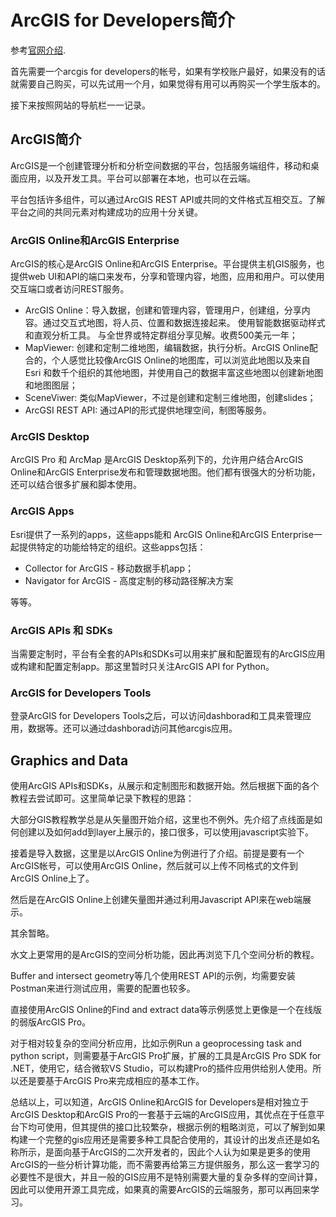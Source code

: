 # ArcGIS for Developers简介

参考[官网介绍](https://developers.arcgis.com/).

首先需要一个arcgis for developers的帐号，如果有学校账户最好，如果没有的话就需要自己购买，可以先试用一个月，如果觉得有用可以再购买一个学生版本的。

接下来按照网站的导航栏一一记录。

## ArcGIS简介

ArcGIS是一个创建管理分析和分析空间数据的平台，包括服务端组件，移动和桌面应用，以及开发工具。平台可以部署在本地，也可以在云端。

平台包括许多组件，可以通过ArcGIS REST API或共同的文件格式互相交互。了解平台之间的共同元素对构建成功的应用十分关键。

### ArcGIS Online和ArcGIS Enterprise

ArcGIS的核心是ArcGIS Online和ArcGIS Enterprise。平台提供主机GIS服务，也提供web UI和API的端口来发布，分享和管理内容，地图，应用和用户。可以使用交互端口或者访问REST服务。

- ArcGIS Online：导入数据，创建和管理内容，管理用户，创建组，分享内容。通过交互式地图，将人员、位置和数据连接起来。 使用智能数据驱动样式和直观分析工具。 与全世界或特定群组分享见解。收费500美元一年；
- MapViewer: 创建和定制二维地图，编辑数据，执行分析。ArcGIS Online配合的，个人感觉比较像ArcGIS Online的地图库，可以浏览此地图以及来自 Esri 和数千个组织的其他地图，并使用自己的数据丰富这些地图以创建新地图和地图图层；
- SceneViwer: 类似MapViewer，不过是创建和定制三维地图，创建slides；
- ArcGSI REST API:  通过API的形式提供地理空间，制图等服务。

### ArcGIS Desktop

ArcGIS Pro 和 ArcMap 是ArcGIS Desktop系列下的，允许用户结合ArcGIS Online和ArcGIS Enterprise发布和管理数据地图。他们都有很强大的分析功能，还可以结合很多扩展和脚本使用。

### ArcGIS Apps

Esri提供了一系列的apps，这些apps能和 ArcGIS Online和ArcGIS Enterprise一起提供特定的功能给特定的组织。这些apps包括：

- Collector for ArcGIS - 移动数据手机app；
- Navigator for ArcGIS - 高度定制的移动路径解决方案

等等。

### ArcGIS APIs 和 SDKs

当需要定制时，平台有全套的APIs和SDKs可以用来扩展和配置现有的ArcGIS应用或构建和配置定制app。那这里暂时只关注ArcGIS API for Python。

### ArcGIS for Developers Tools

登录ArcGIS for Developers Tools之后，可以访问dashborad和工具来管理应用，数据等。还可以通过dashborad访问其他arcgis应用。

## Graphics and Data

使用ArcGIS APIs和SDKs，从展示和定制图形和数据开始。然后根据下面的各个教程去尝试即可。这里简单记录下教程的思路：

大部分GIS教程教学总是从矢量图开始介绍，这里也不例外。先介绍了点线面是如何创建以及如何add到layer上展示的，接口很多，可以使用javascript实验下。

接着是导入数据，这里是以ArcGIS Online为例进行了介绍。前提是要有一个ArcGIS帐号，可以使用ArcGIS Online，然后就可以上传不同格式的文件到ArcGIS Online上了。

然后是在ArcGIS Online上创建矢量图并通过利用Javascript API来在web端展示。

其余暂略。

水文上更常用的是ArcGIS的空间分析功能，因此再浏览下几个空间分析的教程。

Buffer and intersect geometry等几个使用REST API的示例，均需要安装Postman来进行测试应用，需要的配置也较多。

直接使用ArcGIS Online的Find and extract data等示例感觉上更像是一个在线版的弱版ArcGIS Pro。

对于相对较复杂的空间分析应用，比如示例Run a geoprocessing task and python script，则需要基于ArcGIS Pro扩展，扩展的工具是ArcGIS Pro SDK for .NET，使用它，结合微软VS Studio，可以构建Pro的插件应用供给别人使用。所以还是要基于ArcGIS Pro来完成相应的基本工作。

总结以上，可以知道，ArcGIS Online和ArcGIS for Developers是相对独立于ArcGIS Desktop和ArcGIS Pro的一套基于云端的ArcGIS应用，其优点在于任意平台下均可使用，但其提供的接口比较繁杂，根据示例的粗略浏览，可以了解到如果构建一个完整的gis应用还是需要多种工具配合使用的，其设计的出发点还是如名称所示，是面向基于ArcGIS的二次开发者的，因此个人认为如果是更多的使用ArcGIS的一些分析计算功能，而不需要再给第三方提供服务，那么这一套学习的必要性不是很大，并且一般的GIS应用不是特别需要大量的复杂多样的空间计算，因此可以使用开源工具完成，如果真的需要ArcGIS的云端服务，那可以再回来学习。